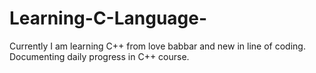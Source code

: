 # Learning-C-Language-
Currently I am learning C++ from love babbar and new in line of coding.
Documenting daily progress  in C++ course.

